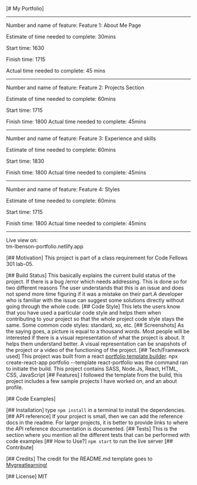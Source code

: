 [# My Portfolio]

---------------------------------------
Number and name of feature: Feature 1: About Me Page

Estimate of time needed to complete: 30mins

Start time: 1630

Finish time: 1715

Actual time needed to complete: 45 mins

---------------------------------------
Number and name of feature: Feature 2: Projects Section

Estimate of time needed to complete: 60mins

Start time: 1715

Finish time: 1800
Actual time needed to complete: 45mins

---------------------------------------

Number and name of feature: Feature 3: Experience and skills

Estimate of time needed to complete: 60mins

Start time: 1830

Finish time: 1800
Actual time needed to complete: 45mins

---------------------------------------

Number and name of feature: Feature 4: Styles

Estimate of time needed to complete: 60mins

Start time: 1715

Finish time: 1800
Actual time needed to complete: 45mins

---------------------------------------


Live view on:  
tm-lbenson-portfolio.netlify.app  

[## Motivation]
This project is part of a class requirement for Code Fellows 301 lab-05.

[## Build Status]
This basically explains the current build status of the project. If there is a bug /error which needs addressing. This is done so for two different reasons The user understands that this is an issue and does not spend more time figuring if it was a mistake on their part.A developer who is familiar with the issue can suggest some solutions directly without going through the whole code.
[## Code Style]
This lets the users know that you have used a particular code style and helps them when contributing to your project so that the whole project code style stays the same. Some common code styles: standard, xo, etc.
[## Screenshots]
As the saying goes, a picture is equal to a thousand words. Most people will be interested if there is a visual representation of what the project is about. It helps them understand better. A visual representation can be snapshots of the project or a video of the functioning of the project.
[## Tech/Framework used]
This project was built from a react [portfolio template builder](https://www.npmjs.com/package/cra-template-react-portfolio).
npx create-react-app portfolio --template react-portfolio was the command ran to initiate the build.
This project contains SASS, Node.Js, React, HTML, CSS, JavaScript
[## Features]
I followed the template from the build, this project includes a few sample projects I have worked on, and an about profile.

[## Code Examples]

[## Installation]
type ```npm install``` in a terminal to install the dependencies.
[## API reference]
If your project is small, then we can add the reference docs in the readme. For larger projects, it is better to provide links to where the API reference documentation is documented.
[## Tests]
This is the section where you mention all the different tests that can be performed with code examples
[## How to Use?]
```npm start``` to run the live server
[## Contribute]

[## Credits]
The credit for the README.md template goes to [Mygreatlearning!](https://www.mygreatlearning.com/blog/readme-file/#:~:text=The%20Readme%20file%20is%20often,about%20the%20patches%20or%20updates.)

[## License]
MIT
